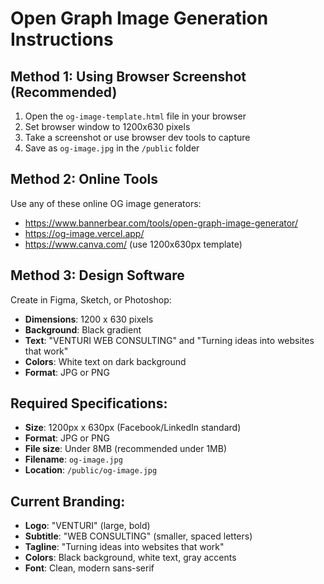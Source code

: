 # Open Graph Image Generation Instructions

## Method 1: Using Browser Screenshot (Recommended)

1. Open the `og-image-template.html` file in your browser
2. Set browser window to 1200x630 pixels
3. Take a screenshot or use browser dev tools to capture
4. Save as `og-image.jpg` in the `/public` folder

## Method 2: Online Tools

Use any of these online OG image generators:
- https://www.bannerbear.com/tools/open-graph-image-generator/
- https://og-image.vercel.app/
- https://www.canva.com/ (use 1200x630px template)

## Method 3: Design Software

Create in Figma, Sketch, or Photoshop:
- **Dimensions**: 1200 x 630 pixels
- **Background**: Black gradient
- **Text**: "VENTURI WEB CONSULTING" and "Turning ideas into websites that work"
- **Colors**: White text on dark background
- **Format**: JPG or PNG

## Required Specifications:
- **Size**: 1200px x 630px (Facebook/LinkedIn standard)
- **Format**: JPG or PNG
- **File size**: Under 8MB (recommended under 1MB)
- **Filename**: `og-image.jpg`
- **Location**: `/public/og-image.jpg`

## Current Branding:
- **Logo**: "VENTURI" (large, bold)
- **Subtitle**: "WEB CONSULTING" (smaller, spaced letters)
- **Tagline**: "Turning ideas into websites that work"
- **Colors**: Black background, white text, gray accents
- **Font**: Clean, modern sans-serif